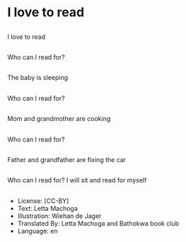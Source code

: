 # I love to read

##
I love to read

##
Who can I read for?

##
The baby is sleeping

##
Who can I read for?

##
Mom and grandmother
are cooking

##
Who can I read for?

##
Father and grandfather
are fixing the car

##
Who can I read for?
I will sit and read for
myself

##
* License: [CC-BY]
* Text: Letta Machoga
* Illustration: Wiehan de Jager
* Translated By: Letta Machoga and Bathokwa book club
* Language: en
